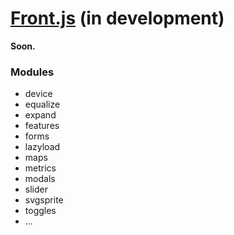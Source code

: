 # [Front.js](http://front.fronteed.com/) (in development)

**Soon.**

### Modules

- device
- equalize
- expand
- features
- forms
- lazyload
- maps
- metrics
- modals
- slider
- svgsprite
- toggles
- ...
